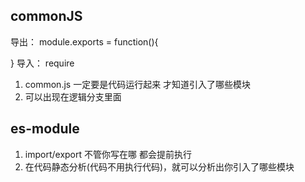 ## commonJS
导出：
module.exports = function(){

}
导入：
require
1. common.js 一定要是代码运行起来 才知道引入了哪些模块
2. 可以出现在逻辑分支里面


## es-module 
1. import/export 不管你写在哪  都会提前执行
2. 在代码静态分析(代码不用执行代码)，就可以分析出你引入了哪些模块